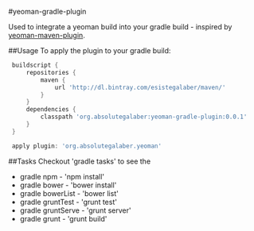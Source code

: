 #yeoman-gradle-plugin

Used to integrate a yeoman build into your gradle build - inspired by [yeoman-maven-plugin].

##Usage
 To apply the plugin to your gradle build:
 ```groovy
  buildscript {
      repositories {
          maven {
              url 'http://dl.bintray.com/esistegalaber/maven/'
          }
      }
      dependencies {
          classpath 'org.absolutegalaber:yeoman-gradle-plugin:0.0.1'
      }
  }

  apply plugin: 'org.absolutegalaber.yeoman'
 ```

##Tasks
Checkout 'gradle tasks' to see the
 * gradle npm - 'npm install'
 * gradle bower - 'bower install'
 * gradle bowerList - 'bower list'
 * gradle gruntTest - 'grunt test'
 * gradle gruntServe - 'grunt server'
 * gradle grunt - 'grunt build'

[yeoman-maven-plugin]:https://github.com/trecloux/yeoman-maven-plugin